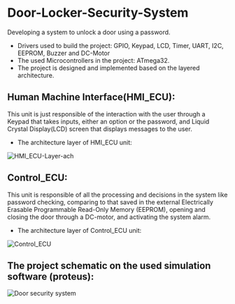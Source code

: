 # Door-Locker-Security-System
Developing a system to unlock a door using a password.
- Drivers used to build the project: GPIO, Keypad, LCD, Timer, UART, I2C, EEPROM, Buzzer and DC-Motor
- The used Microcontrollers in the project: ATmega32.
- The project is designed and implemented based on the layered architecture.

Human Machine Interface(HMI_ECU):
----------------------------------------
 This unit is just responsible of the interaction with the user through a Keypad that takes inputs, either an option or the password, and Liquid Crystal Display(LCD) screen that displays messages to the user.

- The architecture layer of HMI_ECU unit:

![HMI_ECU-Layer-ach](https://user-images.githubusercontent.com/104661871/215106843-2d086d52-54d5-42cf-ab81-3b026c04c208.png)

Control_ECU:
--------------------------------------
 This unit is responsible of all the processing and decisions in the system like password checking, comparing to that saved in the external Electrically Erasable Programmable Read-Only Memory (EEPROM), opening and closing the door through a DC-motor, and activating the system alarm.

- The architecture layer of Control_ECU unit:

![Control_ECU](https://user-images.githubusercontent.com/104661871/215108659-c6c290c5-b6e0-4779-b17e-e261dc5ddac2.png)

## The project schematic on the used simulation software (proteus):

![Door security system](https://user-images.githubusercontent.com/104661871/215101577-e3218616-77c0-4961-b60a-37b6eaff2be0.png)

